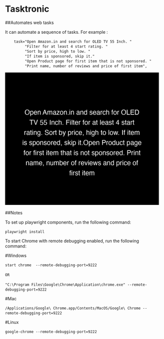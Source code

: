 # Tasktronic
##Automates web tasks

It can automate a sequence of tasks. For example : 

        task="Open Amazon.in and search for OLED TV 55 Inch. "
             "Filter for at least 4 start rating. "
             "Sort by price, high to low. "
             "If item is sponsored, skip it."
             "Open Product page for first item that is not sponsored. "
             "Print name, number of reviews and price of first item",

![Sample Run](docs/images/agent_history.gif)

##Notes 

To set up playwright components, run the following command:

```
playwright install    
```

To start Chrome with remote debugging enabled, run the following command:

#Windows
```
start chrome  --remote-debugging-port=9222

OR

"C:\Program Files\Google\Chrome\Application\chrome.exe" --remote-debugging-port=9222
```
#Mac
```
/Applications/Google\ Chrome.app/Contents/MacOS/Google\ Chrome --remote-debugging-port=9222
```

#Linux
```
google-chrome --remote-debugging-port=9222
```
